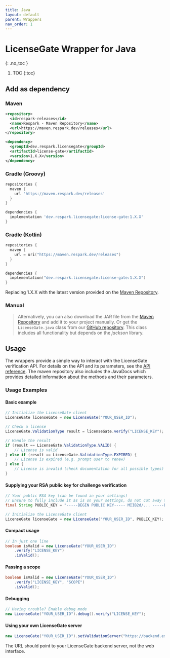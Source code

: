 ```yaml
---
title: Java
layout: default
parent: Wrappers
nav_order: 1
---
```


<!-- prettier-ignore-start -->
# LicenseGate Wrapper for Java
{: .no_toc }
<!-- prettier-ignore-end -->

<!-- prettier-ignore -->
1. TOC 
{:toc}

## Add as dependency

### Maven

```xml
<repository>
  <id>respark-releases</id>
  <name>Respark - Maven Repository</name>
  <url>https://maven.respark.dev/releases</url>
</repository>

<dependency>
  <groupId>dev.respark.licensegate</groupId>
  <artifactId>license-gate</artifactId>
  <version>1.X.X</version>
</dependency>
```

### Gradle (Groovy)

```groovy
repositories {
  maven {
    url 'https://maven.respark.dev/releases'
  }
}

dependencies {
  implementation 'dev.respark.licensegate:license-gate:1.X.X'
}
```

### Gradle (Kotlin)

```kotlin
repositories {
  maven {
    url = uri("https://maven.respark.dev/releases")
  }
}

dependencies {
  implementation("dev.respark.licensegate:license-gate:1.X.X")
}
```

Replacing 1.X.X with the latest version provided on the
[Maven Repository](https://maven.respark.dev/#/releases/dev/respark/licensegate/license-gate/).

### Manual

> Alternatively, you can also download the JAR file from the
> [Maven Repository](https://maven.respark.dev/#/releases/dev/respark/licensegate/license-gate/)
> and add it to your project manually. Or get the `LicenseGate.java` class from
> our
> [GitHub repository](https://github.com/DevLeoko/license-gate-java-wrapper/blob/main/src/main/java/dev/respark/licensegate/LicenseGate.java).
> This class includes all functionality but depends on the _jackson_ library.

## Usage

The wrappers provide a simple way to interact with the LicenseGate verification
API. For details on the API and its parameters, see the
[API reference](/api-reference). The maven repository also includes the JavaDocs
which provides detailed information about the methods and their parameters.

### Usage Examples

#### Basic example

```java
// Initialize the LicenseGate client
LicenseGate licenseGate = new LicenseGate("YOUR_USER_ID");

// Check a license
LicenseGate.ValidationType result = licenseGate.verify("LICENSE_KEY");

// Handle the result
if (result == LicenseGate.ValidationType.VALID) {
    // License is valid
} else if (result == LicenseGate.ValidationType.EXPIRED) {
    // License is expired (e.g. prompt user to renew)
} else {
    // License is invalid (check documentation for all possible types)
}
```

#### Supplying your RSA public key for challenge verification

```java
// Your public RSA key (can be found in your settings)
// Ensure to fully include it as is on your settings, do not cut away the "begin" and "end" of it
final String PUBLIC_KEY = "-----BEGIN PUBLIC KEY----- MIIB2d/... -----END PUBLIC KEY-----";

// Initialize the LicenseGate client
LicenseGate licenseGate = new LicenseGate("YOUR_USER_ID", PUBLIC_KEY);
```

#### Compact usage

```java
// In just one line
boolean isValid = new LicenseGate("YOUR_USER_ID")
    .verify("LICENSE_KEY")
    .isValid();
```

#### Passing a scope

```java
boolean isValid = new LicenseGate("YOUR_USER_ID")
    .verify("LICENSE_KEY", "SCOPE")
    .isValid();
```

#### Debugging

```java
// Having trouble? Enable debug mode
new LicenseGate("YOUR_USER_ID").debug().verify("LICENSE_KEY");
```

#### Using your own LicenseGate server

```java
new LicenseGate("YOUR_USER_ID").setValidationServer("https://backend.example.com").verify("LICENSE_KEY");
```

The URL should point to your LicenseGate backend server, not the web interface.
